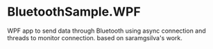 # BluetoothSample.WPF
WPF app to send data through Bluetooth using async connection and threads to monitor connection. based on saramgsilva's work.
